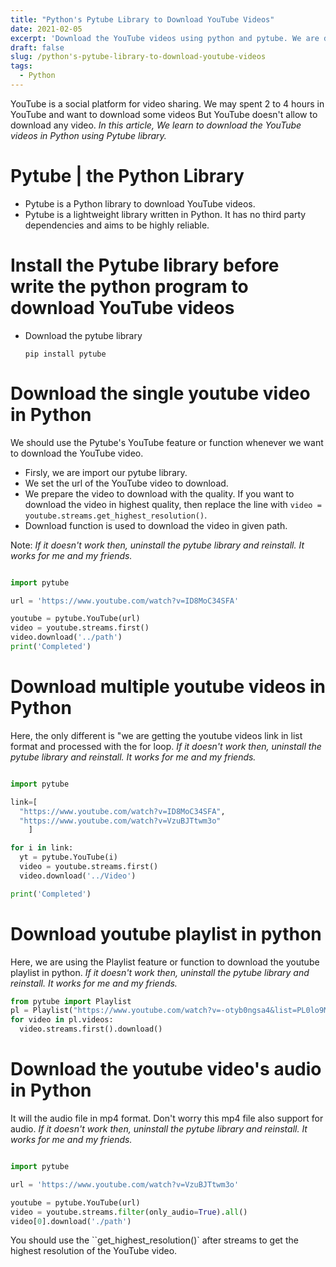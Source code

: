 ```yaml
---
title: "Python's Pytube Library to Download YouTube Videos"
date: 2021-02-05
excerpt: 'Download the YouTube videos using python and pytube. We are download the single, multiple and playlist videos in python and pytube.'
draft: false
slug: /python's-pytube-library-to-download-youtube-videos
tags:
  - Python
---
```


YouTube is a social platform for video sharing. We may spent 2 to 4 hours in YouTube and want to download some videos But YouTube doesn't allow to download any video. _In this article, We learn to download the YouTube videos in Python using Pytube library._

# Pytube | the Python Library

- Pytube is a Python library to download YouTube videos.
- Pytube is a lightweight library written in Python. It has no third party dependencies and aims to be highly reliable.

# Install the Pytube library before write the python program to download YouTube videos

- Download the pytube library
  ```shell
  pip install pytube
  ```

# Download the single youtube video in Python

We should use the Pytube's YouTube feature or function whenever we want to download the YouTube video.

- Firsly, we are import our pytube library.
- We set the url of the YouTube video to download.
- We prepare the video to download with the quality. If you want to download the video in highest quality, then replace the line with `video = youtube.streams.get_highest_resolution()`.
- Download function is used to download the video in given path.

Note: _If it doesn't work then, uninstall the pytube library and reinstall. It works for me and my friends._

```python

import pytube

url = 'https://www.youtube.com/watch?v=ID8MoC34SFA'

youtube = pytube.YouTube(url)
video = youtube.streams.first()
video.download('../path')
print('Completed')

```

# Download multiple youtube videos in Python

Here, the only different is "we are getting the youtube videos link in list format and processed with the for loop. _If it doesn't work then, uninstall the pytube library and reinstall. It works for me and my friends._

```python

import pytube

link=[
  "https://www.youtube.com/watch?v=ID8MoC34SFA",
  "https://www.youtube.com/watch?v=VzuBJTtwm3o"
    ]

for i in link:
  yt = pytube.YouTube(i)
  video = youtube.streams.first()
  video.download('../Video')

print('Completed')

```

# Download youtube playlist in python

Here, we are using the Playlist feature or function to download the youtube playlist in python. _If it doesn't work then, uninstall the pytube library and reinstall. It works for me and my friends._

```python
from pytube import Playlist
pl = Playlist("https://www.youtube.com/watch?v=-otyb0ngsa4&list=PL0lo9MOBetEFCNnxB1uZcDGcrPO1Jbpz8")
for video in pl.videos:
  video.streams.first().download()
```

# Download the youtube video's audio in Python

It will the audio file in mp4 format. Don't worry this mp4 file also support for audio. _If it doesn't work then, uninstall the pytube library and reinstall. It works for me and my friends._

```python

import pytube

url = 'https://www.youtube.com/watch?v=VzuBJTtwm3o'

youtube = pytube.YouTube(url)
video = youtube.streams.filter(only_audio=True).all()
video[0].download('./path')

```

You should use the ``get_highest_resolution()` after streams to get the highest resolution of the YouTube video.
